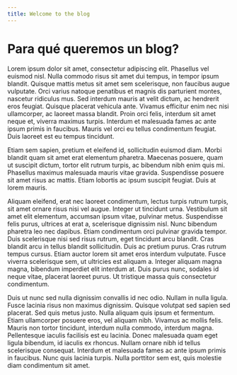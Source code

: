 ```yaml
---
title: Welcome to the blog
---
```


# Para qué queremos un blog?

Lorem ipsum dolor sit amet, consectetur adipiscing elit. Phasellus vel euismod nisl. Nulla commodo risus sit amet dui tempus, in tempor ipsum blandit. Quisque mattis metus sit amet sem scelerisque, non faucibus augue vulputate. Orci varius natoque penatibus et magnis dis parturient montes, nascetur ridiculus mus. Sed interdum mauris at velit dictum, ac hendrerit eros feugiat. Quisque placerat vehicula ante. Vivamus efficitur enim nec nisi ullamcorper, ac laoreet massa blandit. Proin orci felis, interdum sit amet neque et, viverra maximus turpis. Interdum et malesuada fames ac ante ipsum primis in faucibus. Mauris vel orci eu tellus condimentum feugiat. Duis laoreet est eu tempus tincidunt.

Etiam sem sapien, pretium et eleifend id, sollicitudin euismod diam. Morbi blandit quam sit amet erat elementum pharetra. Maecenas posuere, quam ut suscipit dictum, tortor elit rutrum turpis, ac bibendum nibh enim quis mi. Phasellus maximus malesuada mauris vitae gravida. Suspendisse posuere sit amet risus ac mattis. Etiam lobortis ac ipsum suscipit feugiat. Duis at lorem mauris.

Aliquam eleifend, erat nec laoreet condimentum, lectus turpis rutrum turpis, sit amet ornare risus nisi vel augue. Integer ut tincidunt urna. Vestibulum sit amet elit elementum, accumsan ipsum vitae, pulvinar metus. Suspendisse felis purus, ultrices at erat a, scelerisque dignissim nisl. Nunc bibendum pharetra leo nec dapibus. Etiam condimentum orci pulvinar gravida tempor. Duis scelerisque nisi sed risus rutrum, eget tincidunt arcu blandit. Cras blandit arcu in tellus blandit sollicitudin. Duis ac pretium purus. Cras rutrum tempus cursus. Etiam auctor lorem sit amet eros interdum vulputate. Fusce viverra scelerisque sem, ut ultricies est aliquam a. Integer aliquam magna magna, bibendum imperdiet elit interdum at. Duis purus nunc, sodales id neque vitae, placerat laoreet purus. Ut tristique massa quis consectetur condimentum.

Duis ut nunc sed nulla dignissim convallis id nec odio. Nullam in nulla ligula. Fusce lacinia risus non maximus dignissim. Quisque volutpat sed sapien sed placerat. Sed quis metus justo. Nulla aliquam quis ipsum et fermentum. Etiam ullamcorper posuere eros, vel aliquam nibh. Vivamus ac mollis felis. Mauris non tortor tincidunt, interdum nulla commodo, interdum magna. Pellentesque iaculis facilisis est eu lacinia. Donec malesuada quam eget ligula bibendum, id iaculis ex rhoncus. Nullam ornare nibh id tellus scelerisque consequat. Interdum et malesuada fames ac ante ipsum primis in faucibus. Nunc quis lacinia turpis. Nulla porttitor sem est, quis molestie diam condimentum sit amet.